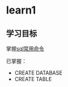 # learn1

## 学习目标
掌握[sql常用命令](http://www.w3school.com.cn/sql/index.asp)

已掌握：

+ CREATE DATABASE
+ CREATE TABLE
